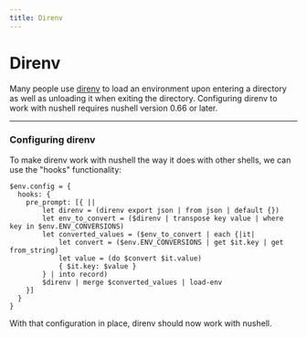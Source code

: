 ```yaml
---
title: Direnv
---
```


# Direnv

Many people use [direnv](https://direnv.net) to load an environment upon entering a directory as well as unloading it when exiting the directory.
Configuring direnv to work with nushell requires nushell version 0.66 or later.

---

### Configuring direnv

To make direnv work with nushell the way it does with other shells, we can use the "hooks" functionality:

```shell
$env.config = {
  hooks: {
    pre_prompt: [{ ||
        let direnv = (direnv export json | from json | default {})
        let env_to_convert = ($direnv | transpose key value | where key in $env.ENV_CONVERSIONS)
        let converted_values = ($env_to_convert | each {|it|
            let convert = ($env.ENV_CONVERSIONS | get $it.key | get from_string)
            let value = (do $convert $it.value)
            { $it.key: $value }
        } | into record)
        $direnv | merge $converted_values | load-env
    }]
  }
}
```

With that configuration in place, direnv should now work with nushell.
